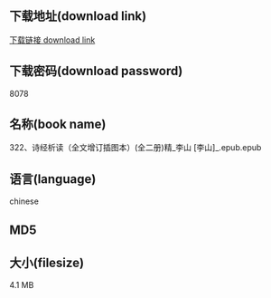 ## 下载地址(download link)
[下载链接 download link](https://tutu365.netlify.app/?s=322%E3%80%81%E8%AF%97%E7%BB%8F%E6%9E%90%E8%AF%BB%EF%BC%88%E5%85%A8%E6%96%87%E5%A2%9E%E8%AE%A2%E6%8F%92%E5%9B%BE%E6%9C%AC%EF%BC%89%28%E5%85%A8%E4%BA%8C%E5%86%8C%29%E7%B2%BE_%E6%9D%8E%E5%B1%B1+%5B%E6%9D%8E%E5%B1%B1%5D_.epub)

## 下载密码(download password)
8078

## 名称(book name)
322、诗经析读（全文增订插图本）(全二册)精_李山 [李山]_.epub.epub

## 语言(language)
chinese

## MD5


## 大小(filesize)
4.1 MB
